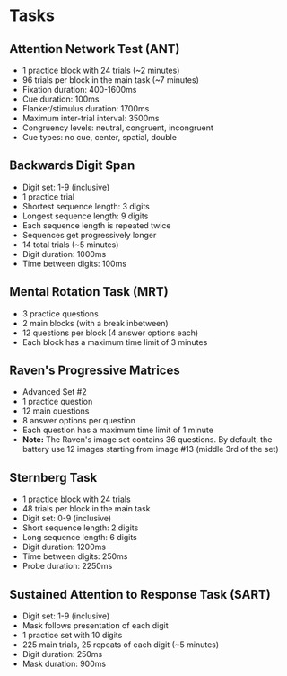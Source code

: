# Tasks

## Attention Network Test (ANT)

- 1 practice block with 24 trials (~2 minutes)
- 96 trials per block in the main task (~7 minutes)
- Fixation duration: 400-1600ms
- Cue duration: 100ms
- Flanker/stimulus duration: 1700ms
- Maximum inter-trial interval: 3500ms
- Congruency levels: neutral, congruent, incongruent
- Cue types: no cue, center, spatial, double

## Backwards Digit Span
- Digit set: 1-9 (inclusive)
- 1 practice trial
- Shortest sequence length: 3 digits
- Longest sequence length: 9 digits
- Each sequence length is repeated twice
- Sequences get progressively longer
- 14 total trials (~5 minutes)
- Digit duration: 1000ms
- Time between digits: 100ms

## Mental Rotation Task (MRT)
- 3 practice questions
- 2 main blocks (with a break inbetween)
- 12 questions per block (4 answer options each)
- Each block has a maximum time limit of 3 minutes

## Raven's Progressive Matrices
- Advanced Set #2
- 1 practice question
- 12 main questions
- 8 answer options per question
- Each question has a maximum time limit of 1 minute
- **Note:** The Raven's image set contains 36 questions. By default, the battery use 12 images starting from image #13 (middle 3rd of the set)

## Sternberg Task
- 1 practice block with 24 trials
- 48 trials per block in the main task
- Digit set: 0-9 (inclusive)
- Short sequence length: 2 digits
- Long sequence length: 6 digits
- Digit duration: 1200ms
- Time between digits: 250ms
- Probe duration: 2250ms

## Sustained Attention to Response Task (SART)
- Digit set: 1-9 (inclusive)
- Mask follows presentation of each digit
- 1 practice set with 10 digits
- 225 main trials, 25 repeats of each digit (~5 minutes)
- Digit duration: 250ms
- Mask duration: 900ms

